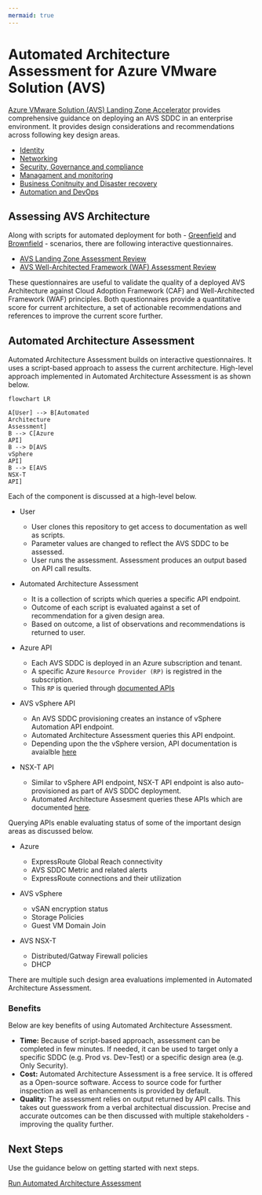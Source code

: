 ```yaml
---
mermaid: true
---
```

# Automated Architecture Assessment for Azure VMware Solution (AVS)

[Azure VMware Solution (AVS) Landing Zone Accelerator](https://github.com/Azure/Enterprise-Scale-for-AVS) provides comprehensive guidance on deploying an AVS SDDC in an enterprise environment. It provides design considerations and recommendations across following key design areas.

* [Identity](https://learn.microsoft.com/azure/cloud-adoption-framework/scenarios/azure-vmware/eslz-identity-and-access-management)
* [Networking](https://learn.microsoft.com/azure/cloud-adoption-framework/scenarios/azure-vmware/network-get-started)
* [Security, Governance and compliance](https://learn.microsoft.com/azure/cloud-adoption-framework/scenarios/azure-vmware/eslz-security-governance-and-compliance)
* [Managament and monitoring](https://learn.microsoft.com/azure/cloud-adoption-framework/scenarios/azure-vmware/eslz-management-and-monitoring)
* [Business Conitnuity and Disaster recovery](https://learn.microsoft.com/azure/cloud-adoption-framework/scenarios/azure-vmware/eslz-business-continuity-and-disaster-recovery)
* [Automation and DevOps](https://learn.microsoft.com/azure/cloud-adoption-framework/scenarios/azure-vmware/eslz-platform-automation-and-devops)

## Assessing AVS Architecture

Along with scripts for automated deployment for both - [Greenfield](../GreenField/readme.md) and [Brownfield](../../BrownField/readme.md) - scenarios, there are following interactive questionnaires.

* [AVS Landing Zone Assessment Review](https://learn.microsoft.com/assessments/43a1998e-2cb9-403c-b257-dffa8ceafd63/)
* [AVS Well-Architected Framework (WAF) Assessment Review](https://learn.microsoft.com/assessments/2d85e883-bdc4-4854-aaf0-df72c4bcee15/)

These questionnaires are useful to validate the quality of a deployed AVS Architecture against Cloud Adoption Framework (CAF) and Well-Architected Framework (WAF) principles. Both questionnaires provide a quantitative score for current architecture, a set of actionable recommendations and references to improve the current score further.

## Automated Architecture Assessment

Automated Architecture Assessment builds on interactive questionnaires. It uses a script-based approach to assess the current architecture. High-level approach implemented in Automated Architecture Assessment is as shown below.

```mermaid
flowchart LR

A[User] --> B[Automated
Architecture
Assessment]
B --> C[Azure
API]
B --> D[AVS 
vSphere
API]
B --> E[AVS
NSX-T
API]
```

Each of the component is discussed at a high-level below.

* User
    * User clones this repository to get access to documentation as well as scripts.
    * Parameter values are changed to reflect the AVS SDDC to be assessed.
    * User runs the assessment. Assessment produces an output based on API call results.

* Automated Architecture Assessment
    * It is a collection of scripts which queries a specific API endpoint.
    * Outcome of each script is evaluated against a set of recommendation for a given design area.
    * Based on outcome, a list of observations and recommendations is returned to user. 

* Azure API
    * Each AVS SDDC is deployed in an Azure subscription and tenant.
    * A specific Azure `Resource Provider (RP)` is registred in the subscription.
    * This `RP` is queried through [documented APIs](https://learn.microsoft.com/en-us/rest/api/avs/operation-groups)

* AVS vSphere API
    * An AVS SDDC provisioning creates an instance of vSphere Automation API endpoint.
    * Automated Architecture Assessment queries this API endpoint.
    * Depending upon the the vSphere version, API documentation is avaialble [here](
    https://developer.broadcom.com/xapis/vsphere-automation-api/latest/)

* NSX-T API
    * Similar to vSphere API endpoint, NSX-T API endpoint is also auto-provisioned as part of AVS SDDC deployment.
    * Automated Architecture Assesment queries these APIs which are documented [here](https://developer.broadcom.com/xapis/nsx-t-data-center-rest-api/latest/).


Querying APIs enable evaluating status of some of the important design areas as discussed below.

* Azure
    * ExpressRoute Global Reach connectivity
    * AVS SDDC Metric and related alerts
    * ExpressRoute connections and their utilization

* AVS vSphere
    * vSAN encryption status
    * Storage Policies
    * Guest VM Domain Join

* AVS NSX-T
    * Distributed/Gatway Firewall policies
    * DHCP

There are multiple such design area evaluations implemented in Automated Architecture Assessment.

### Benefits
Below are key benefits of using Automated Architecture Assessment.

* **Time:** Because of script-based approach, assessment can be completed in few minutes. If needed, it can be used to target only a specific SDDC (e.g. Prod vs. Dev-Test) or a specific design area (e.g. Only Security). 
* **Cost:** Automated Architecture Assessment is a free service. It is offered as a Open-source software. Access to source code for further inspection as well as enhancements is provided by default.
* **Quality:** The assessment relies on output returned by API calls. This takes out guesswork from a verbal architectual discussion. Precise and accurate outcomes can be then discussed with multiple stakeholders - improving the quality further.

## Next Steps

Use the guidance below on getting started with next steps.

[Run Automated Architecture Assessment](run.md)